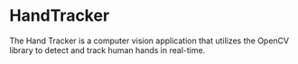 # HandTracker
The Hand Tracker is a computer vision application that utilizes the OpenCV library to detect and track human hands in real-time. 
